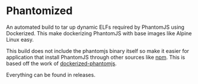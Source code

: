 # Phantomized

An automated build to tar up dynamic ELFs required by PhantomJS using Dockerized. This make dockerizing PhantomJS with base images like Alpine Linux easy.

This build does not include the phantomjs binary itself so make it easier for application that install PhantomJS through other sources like [npm](https://github.com/Medium/phantomjs). This is based off the work of [dockerized-phantomjs](https://github.com/fgrehm/docker-phantomjs2).

Everything can be found in releases.
